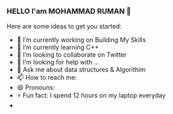 ### HELLO I'am MOHAMMAD RUMAN 👋

Here are some ideas to get you started:

- 🔭 I’m currently working on Building My Skills
- 🌱 I’m currently learning C++
- 👯 I’m looking to collaborate on Twitter
- 🤔 I’m looking for help with ...
- 💬 Ask me about data structures & Algorithim
- 📫 How to reach me: 
- 😄 Pronouns: 
- ⚡ Fun fact: I spend 12 hours on my laptop everyday
-
